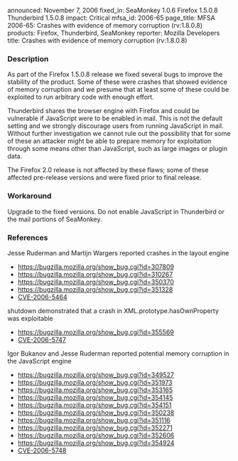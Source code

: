 announced: November 7, 2006
fixed_in: SeaMonkey 1.0.6
          Firefox 1.5.0.8
          Thunderbird 1.5.0.8
impact: Critical
mfsa_id: 2006-65
page_title: MFSA 2006-65: Crashes with evidence of memory corruption (rv:1.8.0.8)
products: Firefox, Thunderbird, SeaMonkey
reporter: Mozilla Developers
title: Crashes with evidence of memory corruption (rv:1.8.0.8)

<h3>Description</h3>

<p>As part of the Firefox 1.5.0.8 release we fixed several bugs to
improve the stability of the product. Some of these were crashes
that showed evidence of memory corruption and we presume that at
least some of these could be exploited to run arbitrary code
with enough effort.</p>

<p class="note">Thunderbird shares the browser engine with Firefox
and could be vulnerable if JavaScript were to be enabled in
mail. This is not the default setting and we strongly discourage users from
running JavaScript in mail. Without further investigation we cannot rule out
the possibility that for some of these an attacker might be able to prepare
memory for exploitation through some means other than JavaScript, such as
large images or plugin data.</p>

<p>The Firefox 2.0 release is not affected by these flaws; some of these
affected pre-release versions and were fixed prior to final release.</p>

<h3>Workaround</h3>

<p>Upgrade to the fixed versions. Do not enable JavaScript in Thunderbird
or the mail portions of SeaMonkey.</p>

<h3>References</h3>

<p>Jesse Ruderman and Martijn Wargers reported crashes in the layout engine</p>

<ul>
<li><a href="https://bugzilla.mozilla.org/show_bug.cgi?id=307809">
https://bugzilla.mozilla.org/show_bug.cgi?id=307809</a></li>
<li><a href="https://bugzilla.mozilla.org/show_bug.cgi?id=310267">
https://bugzilla.mozilla.org/show_bug.cgi?id=310267</a></li>
<li><a href="https://bugzilla.mozilla.org/show_bug.cgi?id=350370">
https://bugzilla.mozilla.org/show_bug.cgi?id=350370</a></li>
<li><a href="https://bugzilla.mozilla.org/show_bug.cgi?id=351328">
https://bugzilla.mozilla.org/show_bug.cgi?id=351328</a></li>
<li><a class="ex-ref" href="http://nvd.nist.gov/nvd.cfm?cvename=CVE-2006-5464">
CVE-2006-5464</a></li>
</ul>

<p>shutdown demonstrated that a crash in XML.prototype.hasOwnProperty
was exploitable</p>

<ul>
<li><a href="https://bugzilla.mozilla.org/show_bug.cgi?id=355569">
https://bugzilla.mozilla.org/show_bug.cgi?id=355569</a></li>
<li><a class="ex-ref" href="http://nvd.nist.gov/nvd.cfm?cvename=CVE-2006-5747">
CVE-2006-5747</a></li>
</ul>

<p>Igor Bukanov and Jesse Ruderman reported potential memory corruption
in the JavaScript engine</p>

<ul>
<li><a href="https://bugzilla.mozilla.org/show_bug.cgi?id=349527">
https://bugzilla.mozilla.org/show_bug.cgi?id=349527</a></li>
<li><a href="https://bugzilla.mozilla.org/show_bug.cgi?id=351973">
https://bugzilla.mozilla.org/show_bug.cgi?id=351973</a></li>
<li><a href="https://bugzilla.mozilla.org/show_bug.cgi?id=353165">
https://bugzilla.mozilla.org/show_bug.cgi?id=353165</a></li>
<li><a href="https://bugzilla.mozilla.org/show_bug.cgi?id=354145">
https://bugzilla.mozilla.org/show_bug.cgi?id=354145</a></li>
<li><a href="https://bugzilla.mozilla.org/show_bug.cgi?id=354151">
https://bugzilla.mozilla.org/show_bug.cgi?id=354151</a></li>
<li><a href="https://bugzilla.mozilla.org/show_bug.cgi?id=350238">
https://bugzilla.mozilla.org/show_bug.cgi?id=350238</a></li>
<li><a href="https://bugzilla.mozilla.org/show_bug.cgi?id=351116">
https://bugzilla.mozilla.org/show_bug.cgi?id=351116</a></li>
<li><a href="https://bugzilla.mozilla.org/show_bug.cgi?id=352271">
https://bugzilla.mozilla.org/show_bug.cgi?id=352271</a></li>
<li><a href="https://bugzilla.mozilla.org/show_bug.cgi?id=352606">
https://bugzilla.mozilla.org/show_bug.cgi?id=352606</a></li>
<li><a href="https://bugzilla.mozilla.org/show_bug.cgi?id=354924">
https://bugzilla.mozilla.org/show_bug.cgi?id=354924</a></li>
<li><a class="ex-ref" href="http://nvd.nist.gov/nvd.cfm?cvename=CVE-2006-5748">
CVE-2006-5748</a></li>
</ul>



